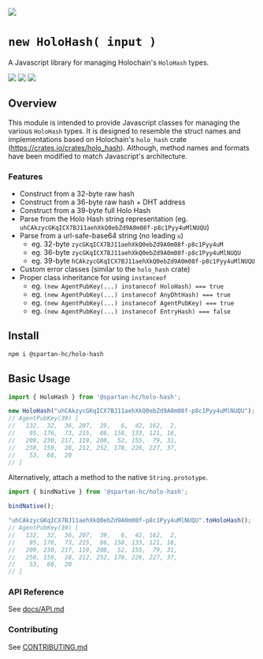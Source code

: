 [![](https://img.shields.io/npm/v/@spartan-hc/holo-hash/latest?style=flat-square)](http://npmjs.com/package/@spartan-hc/holo-hash)

# `new HoloHash( input )`
A Javascript library for managing Holochain's `HoloHash` types.

[![](https://img.shields.io/github/issues-raw/mjbrisebois/holo-hash-js?style=flat-square)](https://github.com/mjbrisebois/holo-hash-js/issues)
[![](https://img.shields.io/github/issues-closed-raw/mjbrisebois/holo-hash-js?style=flat-square)](https://github.com/mjbrisebois/holo-hash-js/issues?q=is%3Aissue+is%3Aclosed)
[![](https://img.shields.io/github/issues-pr-raw/mjbrisebois/holo-hash-js?style=flat-square)](https://github.com/mjbrisebois/holo-hash-js/pulls)


## Overview
This module is intended to provide Javascript classes for managing the various `HoloHash` types.  It
is designed to resemble the struct names and implementations based on Holochain's `holo_hash` crate
(https://crates.io/crates/holo_hash).  Although, method names and formats have been modified to
match Javascript's architecture.

### Features

- Construct from a 32-byte raw hash
- Construct from a 36-byte raw hash + DHT address
- Construct from a 39-byte full Holo Hash
- Parse from the Holo Hash string representation (eg. `uhCAkzycGKqICX7BJ11aehXkQ0ebZd9A0m08f-p8c1Pyy4uMlNUQU`)
- Parse from a url-safe-base64 string (no leading `u`)
  - eg. 32-byte `zycGKqICX7BJ11aehXkQ0ebZd9A0m08f-p8c1Pyy4uM`
  - eg. 36-byte `zycGKqICX7BJ11aehXkQ0ebZd9A0m08f-p8c1Pyy4uMlNUQU`
  - eg. 39-byte `hCAkzycGKqICX7BJ11aehXkQ0ebZd9A0m08f-p8c1Pyy4uMlNUQU`
- Custom error classes (similar to the `holo_hash` crate)
- Proper class inheritance for using `instanceof`
  - eg. `(new AgentPubKey(...) instanecof HoloHash) === true`
  - eg. `(new AgentPubKey(...) instanecof AnyDhtHash) === true`
  - eg. `(new AgentPubKey(...) instanecof AgentPubKey) === true`
  - eg. `(new AgentPubKey(...) instanecof EntryHash) === false`

## Install

```bash
npm i @spartan-hc/holo-hash
```

## Basic Usage

```javascript
import { HoloHash } from '@spartan-hc/holo-hash';

new HoloHash("uhCAkzycGKqICX7BJ11aehXkQ0ebZd9A0m08f-p8c1Pyy4uMlNUQU");
// AgentPubKey(39) [
//   132,  32,  36, 207,  39,   6,  42, 162,  2,
//    95, 176,  73, 215,  86, 158, 133, 121, 16,
//   209, 230, 217, 119, 208,  52, 155,  79, 31,
//   250, 159,  28, 212, 252, 178, 226, 227, 37,
//    53,  68,  20
// ]
```

Alternatively, attach a method to the native `String.prototype`.

```javascript
import { bindNative } from '@spartan-hc/holo-hash';

bindNative();

"uhCAkzycGKqICX7BJ11aehXkQ0ebZd9A0m08f-p8c1Pyy4uMlNUQU".toHoloHash();
// AgentPubKey(39) [
//   132,  32,  36, 207,  39,   6,  42, 162,  2,
//    95, 176,  73, 215,  86, 158, 133, 121, 16,
//   209, 230, 217, 119, 208,  52, 155,  79, 31,
//   250, 159,  28, 212, 252, 178, 226, 227, 37,
//    53,  68,  20
// ]
```

### API Reference

See [docs/API.md](docs/API.md)

### Contributing

See [CONTRIBUTING.md](CONTRIBUTING.md)
